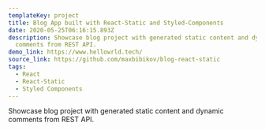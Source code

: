 ```yaml
---
templateKey: project
title: Blog App built with React-Static and Styled-Components
date: 2020-05-25T06:16:15.893Z
description: Showcase blog project with generated static content and dynamic
  comments from REST API.
demo_link: https://www.hellowrld.tech/
source_link: https://github.com/maxbibikov/blog-react-static
tags:
  - React
  - React-Static
  - Styled Components
---
```

Showcase blog project with generated static content and dynamic comments from REST API.